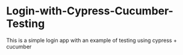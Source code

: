 # Login-with-Cypress-Cucumber-Testing
This is a simple login app with an example of testing using cypress + cucumber
